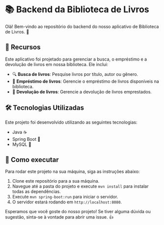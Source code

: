 # 📚 Backend da Biblioteca de Livros

Olá! Bem-vindo ao repositório do backend do nosso aplicativo de Biblioteca de Livros. 🎉

## 🎯 Recursos

Este aplicativo foi projetado para gerenciar a busca, o empréstimo e a devolução de livros em nossa biblioteca. Ele inclui:

- 🔍 **Busca de livros**: Pesquise livros por título, autor ou gênero.
- 📖 **Empréstimo de livros**: Gerencie o empréstimo de livros disponíveis na biblioteca.
- 🔄 **Devolução de livros**: Gerencie a devolução de livros emprestados.

## 🛠️ Tecnologias Utilizadas

Este projeto foi desenvolvido utilizando as seguintes tecnologias:

- Java ☕
- Spring Boot 🍃
- MySQL 📘

## 🚀 Como executar

Para rodar este projeto na sua máquina, siga as instruções abaixo:

1. Clone este repositório para a sua máquina.
2. Navegue até a pasta do projeto e execute `mvn install` para instalar todas as dependências.
3. Execute `mvn spring-boot:run` para iniciar o servidor.
4. O servidor estará rodando em `http://localhost:8080`.

Esperamos que você goste do nosso projeto! Se tiver alguma dúvida ou sugestão, sinta-se à vontade para abrir uma issue. 👍

